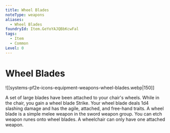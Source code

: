 ```yaml
---
title: Wheel Blades
noteType: weapons
aliases:
  - Wheel Blades
foundryId: Item.GeYoYAJQBbKcwFal
tags:
  - Item
  - Common
Level: 0
---
```


# Wheel Blades
![[systems-pf2e-icons-equipment-weapons-wheel-blades.webp|150]]

A set of large blades have been attached to your chair's wheels. While in the chair, you gain a wheel blade Strike. Your wheel blade deals 1d4 slashing damage and has the agile, attached, and free-hand traits. A wheel blade is a simple melee weapon in the sword weapon group. You can etch weapon runes onto wheel blades. A wheelchair can only have one attached weapon.
